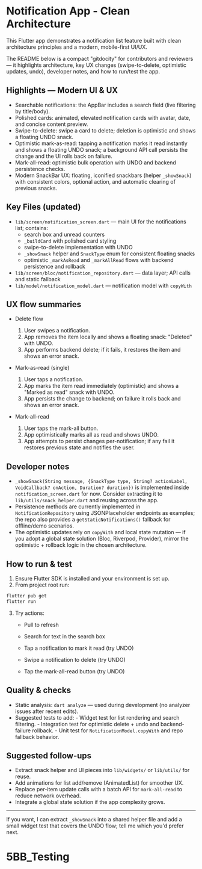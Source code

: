 # Notification App - Clean Architecture

This Flutter app demonstrates a notification list feature built with clean architecture principles and a modern, mobile-first UI/UX.

The README below is a compact "gitdocity" for contributors and reviewers — it highlights architecture, key UX changes (swipe-to-delete, optimistic updates, undo), developer notes, and how to run/test the app.

## Highlights — Modern UI & UX

- Searchable notifications: the AppBar includes a search field (live filtering by title/body).
- Polished cards: animated, elevated notification cards with avatar, date, and concise content preview.
- Swipe-to-delete: swipe a card to delete; deletion is optimistic and shows a floating UNDO snack.
- Optimistic mark-as-read: tapping a notification marks it read instantly and shows a floating UNDO snack; a background API call persists the change and the UI rolls back on failure.
- Mark-all-read: optimistic bulk operation with UNDO and backend persistence checks.
- Modern SnackBar UX: floating, iconified snackbars (helper `_showSnack`) with consistent colors, optional action, and automatic clearing of previous snacks.

## Key Files (updated)

- `lib/screen/notification_screen.dart` — main UI for the notifications list; contains:
    - search box and unread counters
    - `_buildCard` with polished card styling
    - swipe-to-delete implementation with UNDO
    - `_showSnack` helper and `SnackType` enum for consistent floating snacks
    - optimistic `_markAsRead` and `_markAllRead` flows with backend persistence and rollback
- `lib/screen/bloc/notification_repository.dart` — data layer; API calls and static fallback
- `lib/model/notification_model.dart` — notification model with `copyWith`

## UX flow summaries

- Delete flow
    1. User swipes a notification.
    2. App removes the item locally and shows a floating snack: "Deleted" with UNDO.
    3. App performs backend delete; if it fails, it restores the item and shows an error snack.

- Mark-as-read (single)
    1. User taps a notification.
    2. App marks the item read immediately (optimistic) and shows a "Marked as read" snack with UNDO.
    3. App persists the change to backend; on failure it rolls back and shows an error snack.

- Mark-all-read
    1. User taps the mark-all button.
    2. App optimistically marks all as read and shows UNDO.
    3. App attempts to persist changes per-notification; if any fail it restores previous state and notifies the user.

## Developer notes

- `_showSnack(String message, {SnackType type, String? actionLabel, VoidCallback? onAction, Duration? duration})` is implemented inside `notification_screen.dart` for now. Consider extracting it to `lib/utils/snack_helper.dart` and reusing across the app.
- Persistence methods are currently implemented in `NotificationRepository` using JSONPlaceholder endpoints as examples; the repo also provides a `getStaticNotifications()` fallback for offline/demo scenarios.
- The optimistic updates rely on `copyWith` and local state mutation — if you adopt a global state solution (Bloc, Riverpod, Provider), mirror the optimistic + rollback logic in the chosen architecture.

## How to run & test

1. Ensure Flutter SDK is installed and your environment is set up.
2. From project root run:

```bash
flutter pub get
flutter run
```

3. Try actions:

    - Pull to refresh

    - Search for text in the search box

    - Tap a notification to mark it read (try UNDO)

    - Swipe a notification to delete (try UNDO)

    - Tap the mark-all-read button (try UNDO)

## Quality & checks

- Static analysis: `dart analyze` — used during development (no analyzer issues after recent edits).
- Suggested tests to add:
        - Widget test for list rendering and search filtering.
        - Integration test for optimistic delete + undo and backend-failure rollback.
        - Unit test for `NotificationModel.copyWith` and repo fallback behavior.

## Suggested follow-ups

- Extract snack helper and UI pieces into `lib/widgets/` or `lib/utils/` for reuse.
- Add animations for list add/remove (AnimatedList) for smoother UX.
- Replace per-item update calls with a batch API for `mark-all-read` to reduce network overhead.
- Integrate a global state solution if the app complexity grows.

---

If you want, I can extract `_showSnack` into a shared helper file and add a small widget test that covers the UNDO flow; tell me which you'd prefer next.
# 5BB_Testing
